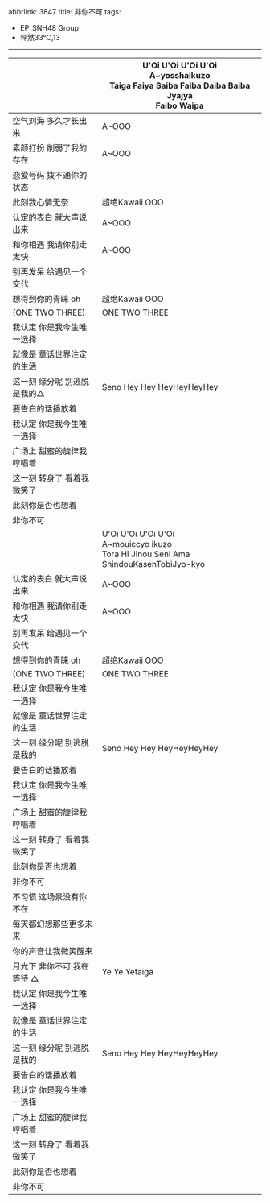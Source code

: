 abbrlink: 3847
title: 非你不可
tags:
  - EP_SNH48 Group
  - 怦然33℃,13
---
|      |U'Oi U'Oi U'Oi U'Oi<br>A~yosshaikuzo<br>Taiga Faiya Saiba Faiba Daiba Baiba Jyajya<br>Faibo Waipa|
|--|--|
|空气刘海 多久才长出来|A~OOO|
|素颜打扮 削弱了我的存在|A~OOO|
|恋爱号码 拨不通你的状态|      |
|此刻我心情无奈|超绝Kawaii OOO|
|认定的表白 就大声说出来|A~OOO|
|和你相遇 我请你别走太快|A~OOO|
|别再发呆 给遇见一个交代|      |
|想得到你的青睐 oh|超绝Kawaii OOO|
|(ONE TWO THREE)|ONE TWO THREE|
|我认定 你是我今生唯一选择|      |
|就像是 童话世界注定的生活|      |
|这一刻 缘分呢 别逃脱 是我的△|Seno Hey Hey HeyHeyHeyHey|
|要告白的话播放着|      |
|我认定 你是我今生唯一选择|      |
|广场上 甜蜜的旋律我哼唱着|      |
|这一刻 转身了 看着我 微笑了|      |
|此刻你是否也想着|      |
|非你不可|      |
|      |U'Oi U'Oi U'Oi U'Oi<br>A~mouiccyo ikuzo<br>Tora Hi Jinou Seni Ama ShindouKasenTobiJyo-kyo|
|认定的表白 就大声说出来|A~OOO|
|和你相遇 我请你别走太快|A~OOO|
|别再发呆 给遇见一个交代|      |
|想得到你的青睐 oh|超绝Kawaii OOO|
|(ONE TWO THREE)|ONE TWO THREE|
|我认定 你是我今生唯一选择|      |
|就像是 童话世界注定的生活|      |
|这一刻 缘分呢 别逃脱 是我的|Seno Hey Hey HeyHeyHeyHey|
|要告白的话播放着|      |
|我认定 你是我今生唯一选择|      |
|广场上 甜蜜的旋律我哼唱着|      |
|这一刻 转身了 看着我 微笑了|      |
|此刻你是否也想着|      |
|非你不可|      |
|不习惯 这场景没有你不在|      |
|每天都幻想那些更多未来|      |
|你的声音让我微笑醒来|      |
|月光下 非你不可 我在等待 △|Ye Ye Yetaiga|
|我认定 你是我今生唯一选择|      |
|就像是 童话世界注定的生活|      |
|这一刻 缘分呢 别逃脱 是我的|Seno Hey Hey HeyHeyHeyHey|
|要告白的话播放着|      |
|我认定 你是我今生唯一选择|      |
|广场上 甜蜜的旋律我哼唱着|      |
|这一刻 转身了 看着我 微笑了|      |
|此刻你是否也想着|      |
|非你不可|      |